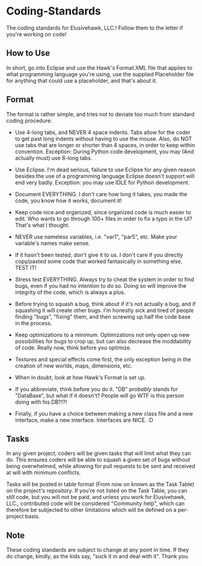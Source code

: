 # Coding-Standards

The coding standards for Elusivehawk, LLC.! Follow them to the letter if you're working on code!


## How to Use

In short, go into Eclipse and use the Hawk's Format.XML file that applies to what programming language you're using, use the supplied Placeholder file for anything that could use a placeholder, and that's about it.


## Format

The format is rather simple, and tries not to deviate too much from standard coding procedure:

* Use 4-long tabs, and NEVER 4 space indents. Tabs allow for the coder to get past long indents without having to use the mouse. Also, do NOT use tabs that are longer or shorter than 4 spaces, in order to keep within convention. Exception: During Python code development, you may (And actually must) use 8-long tabs.

* Use Eclipse. I'm dead serious, failure to use Eclipse for any given reason besides the use of a programming language Eclipse doesn't support will end very badly. Exception: you may use IDLE for Python development.

* Document EVERYTHING. I don't care how long it takes, you made the code, you know how it works, document it!

* Keep code nice and organized, since organized code is much easier to edit. Who wants to go through 100+ files in order to fix a typo in the UI? That's what I thought.

* NEVER use nameless variables, i.e. "var1", "par5", etc. Make your variable's names make sense.

* If it hasn't been tested, don't give it to us. I don't care if you directly copy/pasted some code that worked fantasically in something else, TEST IT!

* Stress test EVERYTHING. Always try to cheat the system in order to find bugs, even if you had no intention to do so. Doing so will improve the integrity of the code, which is always a plus.

* Before trying to squash a bug, think about if it's not actually a bug, and if squashing it will create other bugs. I'm honestly sick and tired of people finding "bugs", "fixing" them, and then screwing up half the code base in the process.

* Keep optimizations to a minimum. Optimizations not only open up new possibilities for bugs to crop up, but can also decrease the moddability of code. Really now, think before you optimize.

* Textures and special effects come first, the only exception being in the creation of new worlds, maps, dimensions, etc.

* When in doubt, look at how Hawk's Format is set up.

* If you abbreviate, think before you do it. "DB" *probably* stands for "DataBase", but what if it doesn't? People will go WTF is this person doing with his DB?!?!

* Finally, if you have a choice between making a new class file and a new interface, make a new interface. Interfaces are NICE. :D


## Tasks

In any given project, coders will be given tasks that will limit what they can do. This ensures coders will be able to squash a given set of bugs without being overwhelmed, while allowing for pull requests to be sent and received at will with minimum conflicts.

Tasks will be posted in table format (From now on known as the Task Table) on the project's repository. If you're not listed on the Task Table, you can still code, but you will not be paid, and unless you work for Elusivehawk, LLC.,  contributed code will be considered "Community help", which can therefore be subjected to other limitations which will be defined on a per-project basis.


## Note

These coding standards are subject to change at any point in time. If they do change, kindly, as the kids say, "suck it in and deal with it". Thank you.
